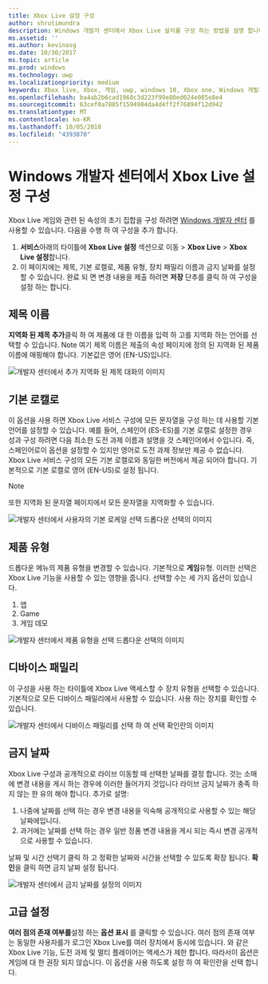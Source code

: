 ```yaml
---
title: Xbox Live 설정 구성
author: shrutimundra
description: Windows 개발자 센터에서 Xbox Live 설치를 구성 하는 방법을 설명 합니다.
ms.assetid: ''
ms.author: kevinasg
ms.date: 10/30/2017
ms.topic: article
ms.prod: windows
ms.technology: uwp
ms.localizationpriority: medium
keywords: Xbox live, Xbox, 게임, uwp, windows 10, Xbox one, Windows 개발자 센터, Xbox Live 설정
ms.openlocfilehash: ba4ab2b6cad1968c3d223f99e80ed024e085e8e4
ms.sourcegitcommit: 63cef0a7805f1594984da4d4ff2f76894f12d942
ms.translationtype: MT
ms.contentlocale: ko-KR
ms.lasthandoff: 10/05/2018
ms.locfileid: "4393870"
---
```

# <a name="configure-xbox-live-setup-on-windows-dev-center"></a>Windows 개발자 센터에서 Xbox Live 설정 구성

Xbox Live 게임와 관련 된 속성의 초기 집합을 구성 하려면 [Windows 개발자 센터](https://developer.microsoft.com/dashboard) 를 사용할 수 있습니다. 다음을 수행 하 여 구성을 추가 합니다.

1. **서비스**아래의 타이틀에 **Xbox Live 설정** 섹션으로 이동 > **Xbox Live** > **Xbox Live 설정**합니다.
2. 이 페이지에는 제목, 기본 로캘로, 제품 유형, 장치 패밀리 이름과 금지 날짜를 설정할 수 있습니다. 완료 되 면 변경 내용을 제출 하려면 **저장** 단추를 클릭 하 여 구성을 설정 하는 합니다.

## <a name="title-names"></a>제목 이름
**지역화 된 제목 추가**클릭 하 여 제품에 대 한 이름을 입력 하 고를 지역화 하는 언어를 선택할 수 있습니다. Note 여기 제목 이름은 제출의 속성 페이지에 정의 된 지역화 된 제품 이름에 매핑해야 합니다. 기본값은 영어 (EN-US)입니다.

![개발자 센터에서 추가 지역화 된 제목 대화의 이미지](../../images/dev-center/xbox-live-setup/xbox-live-setup-1.png)

## <a name="default-locale"></a>기본 로캘로
이 옵션을 사용 하면 Xbox Live 서비스 구성에 모든 문자열을 구성 하는 데 사용할 기본 언어를 설정할 수 있습니다. 예를 들어, 스페인어 (ES-ES)를 기본 로캘로 설정한 경우 성과 구성 하려면 다음 최소한 도전 과제 이름과 설명을 것 스페인어에서 수입니다. 즉, 스페인어로이 옵션을 설정할 수 있지만 영어로 도전 과제 정보만 제공 수 없습니다. Xbox Live 서비스 구성의 모든 기본 로캘로와 동일한 버전에서 제공 되어야 합니다. 기본적으로 기본 로캘로 영어 (EN-US)로 설정 됩니다.
> [!NOTE]
> 또한 지역화 된 문자열 페이지에서 모든 문자열을 지역화할 수 있습니다.  

![개발자 센터에서 사용자의 기본 로케일 선택 드롭다운 선택의 이미지](../../images/dev-center/xbox-live-setup/xbox-live-setup-2.png)

## <a name="product-type"></a>제품 유형
드롭다운 메뉴의 제품 유형을 변경할 수 있습니다. 기본적으로 **게임**유형. 이러한 선택은 Xbox Live 기능을 사용할 수 있는 영향을 줍니다. 선택할 수는 세 가지 옵션이 있습니다.
1. 앱 
2. Game 
3. 게임 데모 

![개발자 센터에서 제품 유형을 선택 드롭다운 선택의 이미지](../../images/dev-center/xbox-live-setup/xbox-live-setup-3.png)

## <a name="device-families"></a>디바이스 패밀리
이 구성을 사용 하는 타이틀에 Xbox Live 액세스할 수 장치 유형을 선택할 수 있습니다. 기본적으로 모든 디바이스 패밀리에서 사용할 수 있습니다. 사용 하는 장치를 확인할 수 있습니다.

![개발자 센터에서 디바이스 패밀리를 선택 하 여 선택 확인란의 이미지](../../images/dev-center/xbox-live-setup/xbox-live-setup-4.png)

## <a name="embargo-date"></a>금지 날짜
Xbox Live 구성과 공개적으로 라이브 이동할 때 선택한 날짜를 결정 합니다. 것는 소매에 변경 내용을 게시 하는 경우에 이러한 들어가지 것입니다 라이브 금지 날짜가 충족 하지 않는 한 유의 해야 합니다. 추가로 설명:
1. 나중에 날짜를 선택 하는 경우 변경 내용을 익숙해 공개적으로 사용할 수 있는 해당 날짜에입니다.
2. 과거에는 날짜를 선택 하는 경우 일반 정품 변경 내용을 게시 되는 즉시 변경 공개적으로 사용할 수 있습니다.

날짜 및 시간 선택기 클릭 하 고 정확한 날짜와 시간을 선택할 수 있도록 확장 됩니다. **확인**을 클릭 하면 금지 날짜 설정 됩니다.

![개발자 센터에서 금지 날짜를 설정의 이미지](../../images/dev-center/xbox-live-setup/xbox-live-setup-5.png)

## <a name="advanced-settings"></a>고급 설정

**여러 점의 존재 여부를**설정 하는 **옵션 표시** 를 클릭할 수 있습니다. 여러 점의 존재 여부는 동일한 사용자를가 로그인 Xbox Live를 여러 장치에서 동시에 있습니다. 와 같은 Xbox Live 기능, 도전 과제 및 멀티 플레이어는 액세스가 제한 합니다. 따라서이 옵션은 게임에 대 한 권장 되지 않습니다. 이 옵션을 사용 하도록 설정 하 여 확인란을 선택 합니다.
